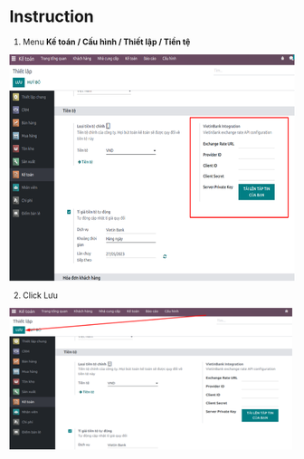 # Instruction

1. Menu **Kế toán / Cấu hình / Thiết lập / Tiền tệ**

 <img src="static/img/update-param.png" height="400" width="700"/>

2. Click Lưu

 <img src="static/img/save.png" height="250" width="500"/>